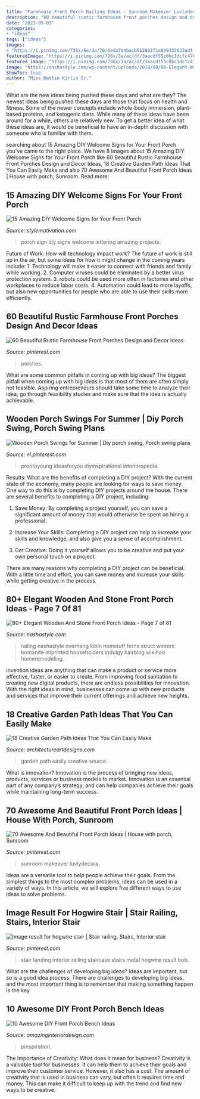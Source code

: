 ```yaml
---
title: "Farmhouse Front Porch Railing Ideas - Sunroom Makeover Luvlydecora"
description: "60 beautiful rustic farmhouse front porches design and decor ideas"
date: "2023-05-03"
categories:
- "ideas"
tags: ["ideas"]
images:
- "https://i.pinimg.com/736x/6e/da/70/6eda704bacb5b3863f1a0e9333033adf.jpg"
featuredImage: "https://i.pinimg.com/736x/3a/ac/df/3aacdf55c0bc1dcfc47040e4896d50f2.jpg"
featured_image: "https://i.pinimg.com/736x/3a/ac/df/3aacdf55c0bc1dcfc47040e4896d50f2.jpg"
image: "https://nashastyle.com/wp-content/uploads/2018/08/80-Elegant-Wooden-And-Stone-Front-Porch-Ideas-7-1.jpg"
ShowToc: true
author: "Miss Hettie Kirlin Sr."
---
```



What are the new ideas being pushed these days and what are they?
The newest ideas being pushed these days are those that focus on health and fitness. Some of the newer concepts include whole-body immersion, plant-based proteins, and ketogenic diets. While many of these ideas have been around for a while, others are relatively new. To get a better idea of what these ideas are, it would be beneficial to have an in-depth discussion with someone who is familiar with them.

	

		
searching about 15 Amazing DIY Welcome Signs for Your Front Porch you've came to the right place. We have 8 Images about 15 Amazing DIY Welcome Signs for Your Front Porch like 60 Beautiful Rustic Farmhouse Front Porches Design and Decor Ideas, 18 Creative Garden Path Ideas That You Can Easily Make and also 70 Awesome And Beautiful Front Porch Ideas | House with porch, Sunroom. Read more:
		
    
## 15 Amazing DIY Welcome Signs For Your Front Porch

<img loading=lazy src="https://stylemotivation.com/wp-content/uploads/2020/02/10-front-porch-sign-ideas-and-DIY-projects-homebnc-1050x1400.jpg" onerror="this.onerror=null;this.src='https://tse1.mm.bing.net/th?id=OIP.-zAgtjLfqN_NYX6vJj6NrgHaJ4&amp;pid=15.1';" alt="15 Amazing DIY Welcome Signs for Your Front Porch">

_Source: stylemotivation.com_

>porch sign diy signs welcome lettering amazing projects. 

	

Future of Work: How will technology impact work?
The future of work is still up in the air, but some ideas for how it might change in the coming years include: 1. Technology will make it easier to connect with friends and family while working. 
2. Computer viruses could be eliminated by a better virus protection system. 
3. robots could be used more often in factories and other workplaces to reduce labor costs. 
4. Automation could lead to more layoffs, but also new opportunities for people who are able to use their skills more efficiently.

    
## 60 Beautiful Rustic Farmhouse Front Porches Design And Decor Ideas

<img loading=lazy src="https://i.pinimg.com/736x/6e/da/70/6eda704bacb5b3863f1a0e9333033adf.jpg" onerror="this.onerror=null;this.src='https://tse3.mm.bing.net/th?id=OIP.2a2ZwxRH7mWvpCes8v26FQHaJ3&amp;pid=15.1';" alt="60 Beautiful Rustic Farmhouse Front Porches Design and Decor Ideas">

_Source: pinterest.com_

>porches. 

	

What are some common pitfalls in coming up with big ideas?
The biggest pitfall when coming up with big ideas is that most of them are often simply not feasible. Aspiring entrepreneurs should take some time to analyze their idea, go through feasibility studies and make sure that the idea is actually achievable.

    
## Wooden Porch Swings For Summer | Diy Porch Swing, Porch Swing Plans

<img loading=lazy src="https://i.pinimg.com/736x/3d/60/29/3d602990591eb4941ea77c160bb6a080.jpg" onerror="this.onerror=null;this.src='https://tse2.mm.bing.net/th?id=OIP.tDJqPgNKQSm6CnmtrUgC6QHaJP&amp;pid=15.1';" alt="Wooden Porch Swings for Summer | Diy porch swing, Porch swing plans">

_Source: nl.pinterest.com_

>prontoyoung ideasforyou diyinspirational interioropedia. 

	

Results: What are the benefits of completing a DIY project?
With the current state of the economy, many people are looking for ways to save money. One way to do this is by completing DIY projects around the house. There are several benefits to completing a DIY project, including:
1. Save Money: By completing a project yourself, you can save a significant amount of money that would otherwise be spent on hiring a professional.

2. Increase Your Skills: Completing a DIY project can help to increase your skills and knowledge, and also give you a sense of accomplishment.

3. Get Creative: Doing it yourself allows you to be creative and put your own personal touch on a project.

There are many reasons why completing a DIY project can be beneficial. With a little time and effort, you can save money and increase your skills while getting creative in the process.

    
## 80+ Elegant Wooden And Stone Front Porch Ideas - Page 7 Of 81

<img loading=lazy src="https://nashastyle.com/wp-content/uploads/2018/08/80-Elegant-Wooden-And-Stone-Front-Porch-Ideas-7-1.jpg" onerror="this.onerror=null;this.src='https://tse2.mm.bing.net/th?id=OIP.nBRHT6MSQhOCnv9kxX0NNQHaHa&amp;pid=15.1';" alt="80+ Elegant Wooden And Stone Front Porch Ideas - Page 7 of 81">

_Source: nashastyle.com_

>railing nashastyle overhang kibin homstuff ferns struct winters bomanite imprinted householders indulgy hairblog wikihoo homeremodeling. 

	

invention ideas are anything that can make a product or service more effective, faster, or easier to create. From improving food sanitation to creating new digital products, there are endless possibilities for innovation. With the right ideas in mind, businesses can come up with new products and services that improve their current offerings and achieve new heights.

    
## 18 Creative Garden Path Ideas That You Can Easily Make

<img loading=lazy src="https://www.architectureartdesigns.com/wp-content/uploads/2016/05/2-25.jpg" onerror="this.onerror=null;this.src='https://tse2.mm.bing.net/th?id=OIP.JMA0TBiPiulqPVyS75_rawHaLI&amp;pid=15.1';" alt="18 Creative Garden Path Ideas That You Can Easily Make">

_Source: architectureartdesigns.com_

>garden path easily creative source. 

	

What is innovation?
Innovation is the process of bringing new ideas, products, services or business models to market. Innovation is an essential part of any company’s strategy, and can help companies achieve their goals while maintaining long-term success.

    
## 70 Awesome And Beautiful Front Porch Ideas | House With Porch, Sunroom

<img loading=lazy src="https://i.pinimg.com/736x/a0/24/72/a02472dcf85ceeeb22f71a6a647c88b8.jpg" onerror="this.onerror=null;this.src='https://tse1.mm.bing.net/th?id=OIP.bsbRYlnHdJirAjd2u3wU-gHaJ3&amp;pid=15.1';" alt="70 Awesome And Beautiful Front Porch Ideas | House with porch, Sunroom">

_Source: pinterest.com_

>sunroom makeover luvlydecora. 

	

Ideas are a versatile tool to help people achieve their goals. From the simplest things to the most complex problems, ideas can be used in a variety of ways. In this article, we will explore five different ways to use ideas to solve problems.

    
## Image Result For Hogwire Stair | Stair Railing, Stairs, Interior Stair

<img loading=lazy src="https://i.pinimg.com/736x/3a/ac/df/3aacdf55c0bc1dcfc47040e4896d50f2.jpg" onerror="this.onerror=null;this.src='https://tse2.mm.bing.net/th?id=OIP.Gwq_u5E7GSl9AhdL5LljHQHaJ3&amp;pid=15.1';" alt="Image result for hogwire stair | Stair railing, Stairs, Interior stair">

_Source: pinterest.com_

>stair landing interior railing staircase stairs metal hogwire result bob. 

	

What are the challenges of developing big ideas?
Ideas are important, but so is a good idea process. There are challenges to developing big ideas, and the most important thing is to remember that making something happen is the key.

    
## 10 Awesome DIY Front Porch Bench Ideas

<img loading=lazy src="https://www.amazinginteriordesign.com/wp-content/uploads/2017/08/10-Awesome-DIY-Front-Porch-Bench-Ideas-5.jpg" onerror="this.onerror=null;this.src='https://tse1.mm.bing.net/th?id=OIP.ytITM9_PE5c9lBDSrs1kwwHaOo&amp;pid=15.1';" alt="10 Awesome DIY Front Porch Bench Ideas">

_Source: amazinginteriordesign.com_

>pinspiration. 

	

The Importance of Creativity: What does it mean for business?
Creativity is a valuable tool for businesses. It can help them to achieve their goals and improve their customer service. However, it also has a cost. The amount of creativity that is used in business can vary, but often it requires time and money. This can make it difficult to keep up with the trend and find new ways to be creative.

